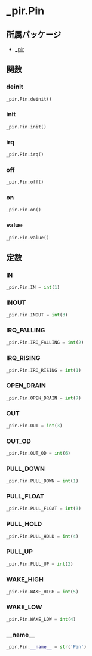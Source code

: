 # _pir.Pin

## 所属パッケージ
- [_pir](../../module/_pir)

## 関数

### deinit
```python
_pir.Pin.deinit()
```

### init
```python
_pir.Pin.init()
```

### irq
```python
_pir.Pin.irq()
```

### off
```python
_pir.Pin.off()
```

### on
```python
_pir.Pin.on()
```

### value
```python
_pir.Pin.value()
```

## 定数

### IN
```python
_pir.Pin.IN = int(1)
```

### INOUT
```python
_pir.Pin.INOUT = int(3)
```

### IRQ\_FALLING
```python
_pir.Pin.IRQ_FALLING = int(2)
```

### IRQ\_RISING
```python
_pir.Pin.IRQ_RISING = int(1)
```

### OPEN\_DRAIN
```python
_pir.Pin.OPEN_DRAIN = int(7)
```

### OUT
```python
_pir.Pin.OUT = int(3)
```

### OUT\_OD
```python
_pir.Pin.OUT_OD = int(6)
```

### PULL\_DOWN
```python
_pir.Pin.PULL_DOWN = int(1)
```

### PULL\_FLOAT
```python
_pir.Pin.PULL_FLOAT = int(3)
```

### PULL\_HOLD
```python
_pir.Pin.PULL_HOLD = int(4)
```

### PULL\_UP
```python
_pir.Pin.PULL_UP = int(2)
```

### WAKE\_HIGH
```python
_pir.Pin.WAKE_HIGH = int(5)
```

### WAKE\_LOW
```python
_pir.Pin.WAKE_LOW = int(4)
```

### \_\_name\_\_
```python
_pir.Pin.__name__ = str('Pin')
```
